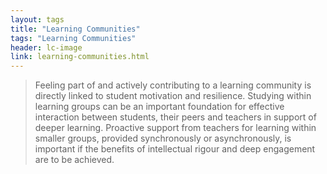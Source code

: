```yaml
---
layout: tags
title: "Learning Communities"
tags: "Learning Communities"
header: lc-image
link: learning-communities.html
---
```


> Feeling part of and actively contributing to a learning community is directly linked to student motivation and resilience. Studying within learning groups can be an important foundation for effective interaction between students, their peers and teachers in support of deeper learning. Proactive support from teachers for learning within smaller groups, provided synchronously or asynchronously, is important if the benefits of intellectual rigour and deep engagement are to be achieved.